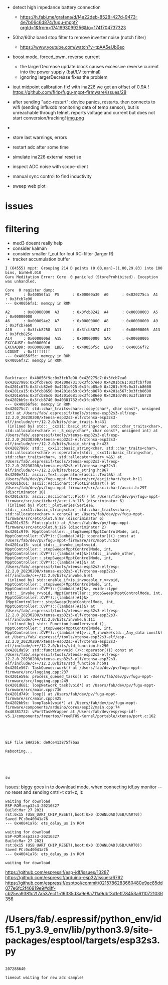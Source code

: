 * detect high impedance battery connection
  * https://h.fabi.me/grafana/d/f4a22deb-8528-427d-9473-4e7b06c6d874/fugu-mppt?orgId=1&from=1741693099256&to=1741704737323

* 50hz/60hz band stop filter to remove inverter noise (notch filter)
  * https://www.youtube.com/watch?v=tpAA5eUb6eo

* boost mode, forced_pwm, reverse current
  * the largerDecrease update block causes excessive reverse current into the power supply (bat/LV terminal)
  * ignoring largerDecrease fixes the problem
* iout midpoint calibration fix! with ina226 we get an offset of
  0.9A ! https://github.com/fl4p/fugu-mppt-firmware/issues/28
* after sending "adc-restart": device panics, restarts. then connects to wifi (sending influxdb monitoring data of temp
  sensor), but is unreachable through telnet. reports voltage and current but does not start conversion/tracking! [img.png](img.png)
*
* store last warnings, errors
* restart adc after some time
* simulate ina226 external reset
  se
* inspect ADC noise with scope-client

* manual sync control to find inductivity
* sweep web plot

# issues

# filtering

- med3 doesnt really help
- consider kalman
- consider smaller f_cut for Iout RC-filter (larger R)
- tracker accumulation buffer

```
I (64555) mppt: Grouping 214 D points (0.00,nan)~(1.00,29.83) into 100 bins, binW=0.010
Guru Meditation Error: Core  0 panic'ed (StoreProhibited). Exception was unhandled.

Core  0 register dump:
PC      : 0x40056fa1  PS      : 0x00060a30  A0      : 0x820275ca  A1      : 0x3fcb7e90  
--- 0x40056fa1: memcpy in ROM

A2      : 0x00000000  A3      : 0x3fcb8242  A4      : 0x00000003  A5      : 0x00000000  
A6      : 0x000094e2  A7      : 0x00000000  A8      : 0x00000000  A9      : 0x3fcb7e60  
A10     : 0x3fcb8258  A11     : 0x3fcb8074  A12     : 0x00000005  A13     : 0x3fcb825c  
A14     : 0x0000006d  A15     : 0x00000000  SAR     : 0x00000005  EXCCAUSE: 0x0000001d  
EXCVADDR: 0x00000000  LBEG    : 0x40056f5c  LEND    : 0x40056f72  LCOUNT  : 0xffffffff  
--- 0x40056f5c: memcpy in ROM
0x40056f72: memcpy in ROM



Backtrace: 0x40056f9e:0x3fcb7e90 0x420275c7:0x3fcb7ea0 0x42027986:0x3fcb7ec0 0x4200e731:0x3fcb7ee0 0x4201bc61:0x3fcb7f00 0x4201c675:0x3fcb82e0 0x4201c925:0x3fcb85a0 0x4201c9f9:0x3fcb8600 0x4201ca15:0x3fcb8650 0x4201da59:0x3fcb8670 0x4201e567:0x3fcb8690 0x4201e59a:0x3fcb86c0 0x4201d681:0x3fcb86e0 0x4201d749:0x3fcb8720 0x4202bb9c:0x3fcb8740 0x40381732:0x3fcb8760
--- 0x40056f9e: memcpy in ROM
0x420275c7: std::char_traits<char>::copy(char*, char const*, unsigned int) at /Users/fab/.espressif/tools/xtensa-esp32s3-elf/esp-12.2.0_20230208/xtensa-esp32s3-elf/xtensa-esp32s3-elf/include/c++/12.2.0/bits/char_traits.h:431
 (inlined by) std::__cxx11::basic_string<char, std::char_traits<char>, std::allocator<char> >::_S_copy(char*, char const*, unsigned int) at /Users/fab/.espressif/tools/xtensa-esp32s3-elf/esp-12.2.0_20230208/xtensa-esp32s3-elf/xtensa-esp32s3-elf/include/c++/12.2.0/bits/basic_string.h:423
0x42027986: std::__cxx11::basic_string<char, std::char_traits<char>, std::allocator<char> >::operator=(std::__cxx11::basic_string<char, std::char_traits<char>, std::allocator<char> >&&) at /Users/fab/.espressif/tools/xtensa-esp32s3-elf/esp-12.2.0_20230208/xtensa-esp32s3-elf/xtensa-esp32s3-elf/include/c++/12.2.0/bits/basic_string.h:867
0x4200e731: ascii::Text::operator=(ascii::Text&&) at /Users/fab/dev/pv/fugu-mppt-firmware/src/asciichart/text.h:11
0x4201bc61: ascii::Asciichart::PlotLineChart() at /Users/fab/dev/pv/fugu-mppt-firmware/src/asciichart/ascii.h:297 (discriminator 10)
0x4201c675: ascii::Asciichart::Plot() at /Users/fab/dev/pv/fugu-mppt-firmware/src/asciichart/ascii.h:113 (discriminator 6)
 (inlined by) Plot::_plotSeries(Series&, std::__cxx11::basic_string<char, std::char_traits<char>, std::allocator<char> > const&) at /Users/fab/dev/pv/fugu-mppt-firmware/src/etc/plot.h:88 (discriminator 6)
0x4201c925: Plot::plot() at /Users/fab/dev/pv/fugu-mppt-firmware/src/etc/plot.h:126 (discriminator 2)
0x4201c9f9: MpptController::_stopSweep(MpptControlMode, int, MpptController::CVP*)::{lambda()#1}::operator()() const at /Users/fab/dev/pv/fugu-mppt-firmware/src/mppt.h:537
0x4201ca15: void std::__invoke_impl<void, MpptController::_stopSweep(MpptControlMode, int, MpptController::CVP*)::{lambda()#1}&>(std::__invoke_other, MpptController::_stopSweep(MpptControlMode, int, MpptController::CVP*)::{lambda()#1}&) at /Users/fab/.espressif/tools/xtensa-esp32s3-elf/esp-12.2.0_20230208/xtensa-esp32s3-elf/xtensa-esp32s3-elf/include/c++/12.2.0/bits/invoke.h:61
 (inlined by) std::enable_if<is_invocable_r_v<void, MpptController::_stopSweep(MpptControlMode, int, MpptController::CVP*)::{lambda()#1}&>, void>::type std::__invoke_r<void, MpptController::_stopSweep(MpptControlMode, int, MpptController::CVP*)::{lambda()#1}&>(MpptController::_stopSweep(MpptControlMode, int, MpptController::CVP*)::{lambda()#1}&) at /Users/fab/.espressif/tools/xtensa-esp32s3-elf/esp-12.2.0_20230208/xtensa-esp32s3-elf/xtensa-esp32s3-elf/include/c++/12.2.0/bits/invoke.h:111
 (inlined by) std::_Function_handler<void (), MpptController::_stopSweep(MpptControlMode, int, MpptController::CVP*)::{lambda()#1}>::_M_invoke(std::_Any_data const&) at /Users/fab/.espressif/tools/xtensa-esp32s3-elf/esp-12.2.0_20230208/xtensa-esp32s3-elf/xtensa-esp32s3-elf/include/c++/12.2.0/bits/std_function.h:290
0x4201da59: std::function<void ()>::operator()() const at /Users/fab/.espressif/tools/xtensa-esp32s3-elf/esp-12.2.0_20230208/xtensa-esp32s3-elf/xtensa-esp32s3-elf/include/c++/12.2.0/bits/std_function.h:591
0x4201e567: TaskQueue::work() at /Users/fab/dev/pv/fugu-mppt-firmware/src/logging.cpp:237
0x4201e59a: process_queued_tasks() at /Users/fab/dev/pv/fugu-mppt-firmware/src/logging.cpp:249
0x4201d681: loopNetwork_task(void*) at /Users/fab/dev/pv/fugu-mppt-firmware/src/main.cpp:736
0x4201d749: loop() at /Users/fab/dev/pv/fugu-mppt-firmware/src/main.cpp:425
0x4202bb9c: loopTask(void*) at /Users/fab/dev/pv/fugu-mppt-firmware/components/arduino/cores/esp32/main.cpp:74
0x40381732: vPortTaskWrapper at /Users/fab/dev/esp/esp-idf-v5.1/components/freertos/FreeRTOS-Kernel/portable/xtensa/port.c:162





ELF file SHA256: de9ce413875f76aa

Rebooting...




```

```

sw
```

issues:
biggy goes in to download mode.
when connecting idf.py monitor --no reset and sending cntrl+t ctrl+z, it:

```
waiting for download
ESP-ROM:esp32s3-20210327
Build:Mar 27 2021
rst:0x15 (USB_UART_CHIP_RESET),boot:0x0 (DOWNLOAD(USB/UART0))
Saved PC:0x40041a76
--- 0x40041a76: ets_delay_us in ROM

waiting for download
ESP-ROM:esp32s3-20210327
Build:Mar 27 2021
rst:0x15 (USB_UART_CHIP_RESET),boot:0x0 (DOWNLOAD(USB/UART0))
Saved PC:0x40041a76
--- 0x40041a76: ets_delay_us in ROM

waiting for download

```

https://github.com/espressif/esp-idf/issues/13287
https://github.com/espressif/arduino-esp32/issues/6762
https://github.com/espressif/esptool/commit/0215786283660480e9ec85dd077e6fc2f46919e9#diff-cb25ea9381c2f7a537ecf1516335d3a9e8a711a9dbf3d1eff78453a611072103R356

# /Users/fab/.espressif/python_env/idf5.1_py3.9_env/lib/python3.9/site-packages/esptool/targets/esp32s3.py

```

207288640

timeout waiting for new adc sample!

```